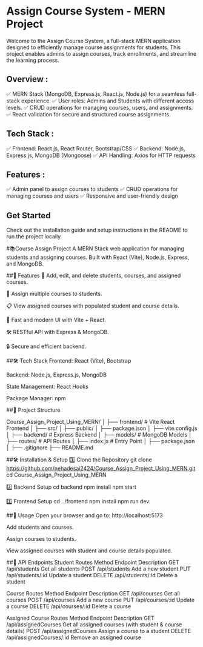 # Assign Course System - MERN Project 
Welcome to the Assign Course System, a full-stack MERN application designed to efficiently manage course assignments for students. This project enables admins to assign courses, track enrollments, and streamline the learning process.

## Overview :
✅ MERN Stack (MongoDB, Express.js, React.js, Node.js) for a seamless full-stack experience.
✅ User roles: Admins and Students with different access levels.
✅ CRUD operations for managing courses, users, and assignments.
✅ React validation for secure and structured course assignments.

## Tech Stack :
✅ Frontend: React.js, React Router, Bootstrap/CSS
✅ Backend: Node.js, Express.js, MongoDB (Mongoose)
✅ API Handling: Axios for HTTP requests

## Features :
✅ Admin panel to assign courses to students
✅ CRUD operations for managing courses and users
✅ Responsive and user-friendly design

## Get Started
Check out the installation guide and setup instructions in the README to run the project locally.

#📚Course Assign Project
A MERN Stack web application for managing students and assigning courses.
Built with React (Vite), Node.js, Express, and MongoDB.

##🚀 Features
📌 Add, edit, and delete students, courses, and assigned courses.

🔗 Assign multiple courses to students.

📋 View assigned courses with populated student and course details.

🎨 Fast and modern UI with Vite + React.

🛠️ RESTful API with Express & MongoDB.

🔒 Secure and efficient backend.

##🛠️ Tech Stack
Frontend: React (Vite), Bootstrap

Backend: Node.js, Express.js, MongoDB

State Management: React Hooks

Package Manager: npm 

##📂 Project Structure

Course_Assign_Project_Using_MERN/
│
├── frontend/         # Vite React Frontend
│   ├── src/
│   ├── public/
│   ├── package.json
│   ├── vite.config.js
│
├── backend/          # Express Backend
│   ├── models/       # MongoDB Models
│   ├── routes/       # API Routes
│   ├── index.js      # Entry Point
│   ├── package.json
│
├── .gitignore
├── README.md

##🛠️ Installation & Setup
1️⃣ Clone the Repository
git clone https://github.com/nehadesai2424/Course_Assign_Project_Using_MERN.git
cd Course_Assign_Project_Using_MERN

2️⃣ Backend Setup
cd backend
npm install
npm start

3️⃣ Frontend Setup
cd ../frontend
npm install
npm run dev

##🚀 Usage
Open your browser and go to: http://localhost:5173

Add students and courses.

Assign courses to students.

View assigned courses with student and course details populated.

##📌 API Endpoints
Student Routes
Method	Endpoint	Description
GET	/api/students	Get all students
POST	/api/students	Add a new student
PUT	/api/students/:id	Update a student
DELETE	/api/students/:id	Delete a student

Course Routes
Method	Endpoint	Description
GET	/api/courses	Get all courses
POST	/api/courses	Add a new course
PUT	/api/courses/:id	Update a course
DELETE	/api/courses/:id	Delete a course

Assigned Course Routes
Method	Endpoint	Description
GET	/api/assignedCourses	Get all assigned courses (with student & course details)
POST	/api/assignedCourses	Assign a course to a student
DELETE	/api/assignedCourses/:id	Remove an assigned course
